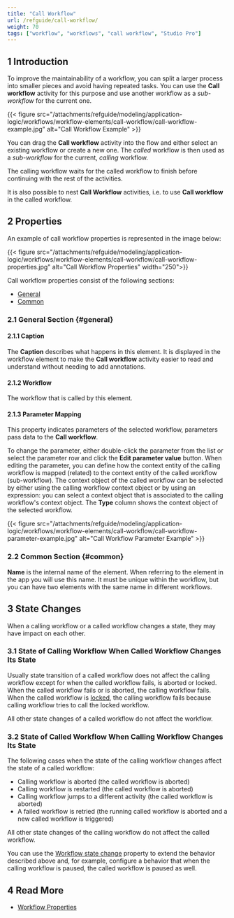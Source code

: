 ```yaml
---
title: "Call Workflow"
url: /refguide/call-workflow/
weight: 70
tags: ["workflow", "workflows", "call workflow", "Studio Pro"]
---
```


## 1 Introduction

To improve the maintainability of a workflow, you can split a larger process into smaller pieces and avoid having repeated tasks. You can use the **Call workflow** activity for this purpose and use another workflow as a *sub-workflow* for the current one. 

{{< figure src="/attachments/refguide/modeling/application-logic/workflows/workflow-elements/call-workflow/call-workflow-example.jpg" alt="Call Workflow Example" >}}

You can drag the **Call workflow** activity into the flow and either select an existing workflow or create a new one. The *called* workflow is then used as a *sub-workflow* for the current, *calling* workflow.   

The calling workflow waits for the called workflow to finish before continuing with the rest of the activities. 

It is also possible to nest **Call Workflow** activities, i.e. to use **Call workflow** in the called workflow.

## 2 Properties

An example of call workflow properties is represented in the image below:

{{< figure src="/attachments/refguide/modeling/application-logic/workflows/workflow-elements/call-workflow/call-workflow-properties.jpg" alt="Call Workflow Properties" width="250">}}

Call workflow properties consist of the following sections:

* [General](#general)
* [Common](#common)

### 2.1 General Section {#general}

#### 2.1.1 Caption

The **Caption** describes what happens in this element. It is displayed in the workflow element to make the **Call workflow** activity easier to read and understand without needing to add annotations.

#### 2.1.2 Workflow

The workflow that is called by this element.

#### 2.1.3 Parameter Mapping

This property indicates parameters of the selected workflow, parameters pass data to the **Call workflow**. 

To change the parameter, either double-click the parameter from the list or select the parameter row and click the **Edit parameter value** button. When editing the parameter, you can define how the context entity of the calling workflow is mapped (related) to the context entity of the called workflow (sub-workflow). The context object of the called workflow can be selected by either using the calling  workflow context object or by using an expression: you can select a context object that is associated to the calling workflow's context object. The **Type** column shows the context object of the selected workflow. 

{{< figure src="/attachments/refguide/modeling/application-logic/workflows/workflow-elements/call-workflow/call-workflow-parameter-example.jpg" alt="Call Workflow Parameter Example" >}}

### 2.2 Common Section {#common}

**Name** is the internal name of the element. When referring to the element in the app you will use this name. It must be unique within the workflow, but you can have two elements with the same name in different workflows.

## 3 State Changes

When a calling workflow or a called workflow changes a state, they may have impact on each other.

### 3.1 State of Calling Workflow When Called Workflow Changes Its State

Usually state transition of a called workflow does not affect the calling workflow except for when the called workflow fails, is aborted or locked. When the called workflow fails or is aborted, the calling workflow fails. When the called workflow is [locked](/refguide/lock-workflow/), the calling workflow fails because calling workflow tries to call the locked workflow.

All other state changes of a called workflow do not affect the workflow.

### 3.2 State of Called Workflow When Calling Workflow Changes Its State

The following cases when the state of the calling workflow changes affect the state of a called workflow:

* Calling workflow is aborted (the called workflow is aborted)
* Calling workflow is restarted (the called workflow is aborted)
* Calling workflow jumps to a different activity (the called workflow is aborted)
* A failed workflow is retried (the running called workflow is aborted and a new called workflow is triggered)

All other state changes of the calling workflow do not affect the called workflow.

You can use the [Workflow state change](/refguide/workflow-properties/#workflow-state-change) property to extend the behavior described above and, for example, configure a behavior that when the calling workflow is paused, the called workflow is paused as well.

## 4 Read More

* [Workflow Properties](/refguide/workflow-properties/)
